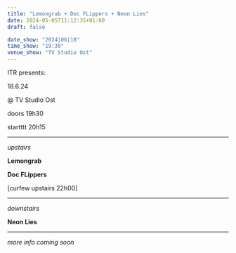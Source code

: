 ```yaml
---
title: "Lemongrab + Doc FLippers + Neon Lies"
date: 2024-05-05T11:12:35+01:00
draft: false

date_show: "2024|06|18"
time_show: "19:30"
venue_show: "TV Studio Ost"
---
```


ITR presents:

18.6.24

@ TV Studio Ost

doors 19h30

startttt 20h15

---

_upstairs_

**Lemongrab**

**Doc FLippers**

[curfew upstairs 22h00]

---

_downstairs_

**Neon Lies**

---

_more info coming soon_
